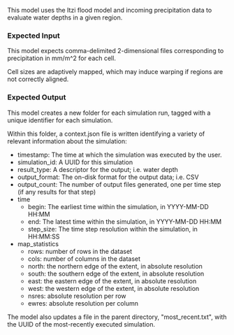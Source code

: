 This model uses the Itzi flood model and incoming precipitation data to evaluate water depths in a given region.

### Expected Input

This model expects comma-delimited 2-dimensional files corresponding to precipitation in mm/m^2 for each cell.

Cell sizes are adaptively mapped, which may induce warping if regions are not correctly aligned.

### Expected Output

This model creates a new folder for each simulation run, tagged with a unique identifier for each simulation.

Within this folder, a context.json file is written identifying a variety of relevant information about the simulation:

* timestamp: The time at which the simulation was executed by the user.
* simulation_id: A UUID for this simulation
* result_type: A descriptor for the output; i.e. water depth
* output_format: The on-disk format for the output data; i.e. CSV
* output_count: The number of output files generated, one per time step (if any results for that step)
* time
    * begin: The earliest time within the simulation, in YYYY-MM-DD HH:MM
    * end: The latest time within the simulation, in YYYY-MM-DD HH:MM
    * step_size: The time step resolution within the simulation, in HH:MM:SS
* map_statistics
    * rows: number of rows in the dataset
    * cols: number of columns in the dataset
    * north: the northern edge of the extent, in absolute resolution
    * south: the southern edge of the extent, in absolute resolution
    * east: the eastern edge of the extent, in absolute resolution
    * west: the western edge of the extent, in absolute resolution
    * nsres: absolute resolution per row
    * ewres: absolute resolution per column

The model also updates a file in the parent directory, "most_recent.txt", with the UUID of the most-recently executed simulation.
